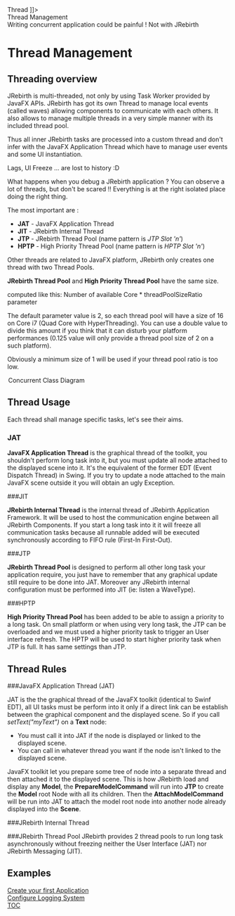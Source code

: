 <head>
<![CDATA[
<title>Thread</title>
<link rel="stylesheet" type="text/css" href="../css/shCoreEclipse.css" media="all" />]]>
</head>

<div id="catcherTitle">Thread Management</div>
<div id="catcherContent">Writing concurrent application could be painful ! Not with JRebirth</div>

<!-- MACRO{toc|section=0|fromDepth=1|toDepth=4} -->

Thread Management
====================

Threading overview
---------------------

JRebirth is multi-threaded, not only by using Task Worker provided by JavaFX APIs. JRebirth has got its own Thread to manage local events (called waves) allowing components to communicate with each others.
It also allows to manage multiple threads in a very simple manner with its included thread pool.

Thus all inner JRebirth tasks are processed into a custom thread and don't infer with the JavaFX Application Thread which have to manage user	events and some UI instantiation.

Lags, UI Freeze ... are lost to history :D

What happens when you debug a JRebirth application ? You can observe a lot of threads, but don't be scared !! Everything is at the right isolated place doing the right thing.

The most important are :

- __JAT__ \- JavaFX Application Thread
- __JIT__ \- JRebirth Internal Thread
- __JTP__ \- JRebirth Thread Pool (name pattern is *JTP Slot 'n'*)
- __HPTP__ \- High Priority Thread Pool (name pattern is *HPTP Slot 'n'*)


Other threads are related to JavaFX platform, JRebirth only	creates one thread with two Thread Pools.

__JRebirth Thread Pool__ and __High Priority Thread Pool__ have the same size.

computed like this: Number of available Core \* threadPoolSizeRatio parameter

The default parameter value is 2, so each thread pool will have a size of 16 on Core i7 (Quad Core with HyperThreading).
You can use a double value to divide this amount if you think that it can
disturb your platform performances
(0.125 value will only provide a thread pool size of 2 on a such platform).

Obviously a minimum size of 1 will be used if your thread pool ratio is too low.

<div class="uml">
	<a href="uml/Concurrent.png" rel="lightbox" title="Thread Class Diagram">
		<img class="redux" src="uml/Concurrent.png" alt="" />
	</a>
	<legend>Concurrent Class Diagram</legend>
</div>


Thread Usage
----------------

Each thread shall manage specific tasks, let's see their aims.

### JAT

__JavaFX Application Thread__
is the graphical thread of the toolkit, you shouldn't perform long task into it,
but you must update all node attached to the displayed scene into it.
It's the equivalent of the former EDT (Event Dispatch Thread) in Swing.
If you try to update a node attached to the main JavaFX scene outside it you will obtain an ugly Exception.


###JIT

__JRebirth Internal Thread__ is the internal thread of JRebirth Application Framework.
It will be used to host the communication engine between all JRebirth Components.
If you start a long task into it it will freeze all communication tasks because all runnable added will be executed synchronously according to FIFO rule (First-In First-Out).


###JTP

__JRebirth Thread Pool__ is designed to perform all other long task your application require, you just have to remember that any graphical update still require to be done into JAT.
Moreover any JRebirth internal configuration must be performed into JIT (ie: listen a WaveType).


###HPTP

__High Priority Thread Pool__ has been added to be able to assign a priority to a long task.
On small platform or when using very long task, the JTP can be overloaded and we must used a higher priority task to trigger an User interface refresh.
The HPTP will be used to start higher priority task when JTP is full.
It has same settings than JTP.
	

Thread Rules
---------------

###JavaFX Application Thread (JAT)
	
JAT is the the graphical thread of the  JavaFX toolkit (identical to Swinf EDT), all UI tasks must be perform into it only if a direct link can be establish between the graphical component and the displayed scene.
So if you call *setText("myText")* on a __Text__ node:

- You must call it into JAT if the node is displayed or linked to the displayed scene.
- You can call in whatever thread you want if the node isn't linked to the displayed scene.


JavaFX toolkit let you prepare some tree of node into a separate thread and then attached it to the displayed scene.
This is how JRebirth load and display any __Model__, the __PrepareModelCommand__ will run into __JTP__ to create the __Model__ root Node with all its children.
Then the __AttachModelCommand__ will be run into JAT to attach the model root node into another node already displayed into the __Scene__.


###JRebirth Internal Thread


###JRebirth Thread Pool
JRebirth provides 2 thread pools to run long task asynchronously without freezing neither the User Interface (JAT) nor JRebirth Messaging (JIT).
	
<!-- 
	
All Wave processing tasks are automatically done into the JIT.
	
When the JRebirth Framework needs to update UI (thanks to
<strong>Model</strong>
layer), it's done
automatically done into the JAT. No matters to have !

But when you call a component directly (synchronous method:
*getCommand,
	getService, getModel
*
), your call is processed into the current thread, so you must pay attention to what you are doing.

###Launch a runnable into JAT
<macro name="include">
<param name="highlight-theme" value="eclipse" />
<param name="source" value="core/src/main/java/org/jrebirth/af/core/component/basic/AbstractComponent.java" />
<param name="snippet" value="re:callCommand" />
</macro>

###Launch a runnable into JIT
<macro name="include">
<param name="source" value="core/src/main/java/org/jrebirth/af/core/component/basic/AbstractComponent.java" />
<param name="snippet" value="re:callCommand" />
</macro>

###Launch a runnable into JTP
<macro name="include">
<param name="source" value="core/src/main/java/org/jrebirth/af/core/component/basic/AbstractComponent.java" />
<param name="snippet" value="re:callCommand" />
</macro>

-->


Examples
-------------

<!-- 				

<span style="text-decoration: underline;">If you
	are into the JIT:
</span>


- getCommand
	=&gt; the code will be processed
	synchronously into the JIT, but if you call the
	*run*
	method of the command it will be run into the thread defined by the command configuration.

- getModel =&gt; all called methods of the model will be
	processed into the JIT ==&gt; Can Break !!! Toolkit will raise an error.



When you are into the JIT you must use
<strong>JRebirth.runIntoJAT</strong>
that call internally
*Platform.runLater*
to perform UI updates.



JRebirth Framework offers some default commands to
do the trick (
*DefaultUiCommand*
). Moreover if you
send a
*Wave*
with a
*WaveType*
listened by a model, it will be automatically processed into the JAT (Cool JRebirth Magic).



<span style="text-decoration: underline;">If you
	are into the JAT:
</span>


- getCommand, getService =&gt; this code will be processed into the JAT
	: Don't perform long task or you will freeze the application !!!

- getModel =&gt; actions will be done into the JAT
	==&gt; OK for short UI actions



When you are in the JAT you must use
<strong>JRebirth.runIntoJIT</strong>
that call internally
*JRebirthThread.runLater*
to run tasks into the core thread.



JRebirth Framework offers some
default commands to force to run into JIT &amp; JTP (
*DefaultCommand*
and
*DefaultPoolCommand*
). You can also send a wave
that will trigger a command, or call a service into another thread that
JAT.



*For example:*


If you want to call a service which make an asynchronous call
to a remote server. You can use the getService method to initiate the
call (By
default this call will be managed into JRebirth
Thread
Pool :
JTP), but the return must be managed into the JAT:


- Either use a wave to send data received from remote server,
	default service will generate a such wave (automatically processed into
	the JAT for
	models that listen it)

- Either call the model from the JAT and access to service
	results (the first way way is the best to use)
	
 -->

<div class="bottomLinks">
	<div class="previousDocPage">
		<a href="Application.html">Create your first Application</a>
	</div>
	<div class="nextDocPage">
		<a href="Logging.html">Configure Logging System</a>
	</div>
	<div class="tocDocPage">
		<a href="Toc.html">TOC</a>
	</div>
</div>